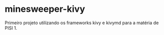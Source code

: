 # minesweeper-kivy
Primeiro projeto utilizando os frameworks kivy e kivymd para a matéria de PISI 1.
